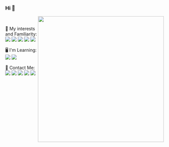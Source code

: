 ### Hi 👋

<img align="right" width=400 src="https://github-readme-stats.vercel.app/api?username=mohhamad-esmaili&theme=bear"/>
<br>
<p>
🎈 My interests and Familiarity: 
</br>
    <img src="https://img.shields.io/badge/Python-14354C?style=for-the-badge&logo=python&logoColor=white" target="_blank" />
    <img src="https://img.shields.io/badge/Django-092E20?style=for-the-badge&logo=django&logoColor=green" target="_blank" />
    <img src="https://img.shields.io/badge/HTML5-E34F26?style=for-the-badge&logo=html5&logoColor=white" target="_blank" />
    <img src="https://img.shields.io/badge/CSS3-1572B6?style=for-the-badge&logo=css3&logoColor=white" target="_blank" />
    <img src="https://img.shields.io/badge/git-%23F05033.svg?style=for-the-badge&logo=git&logoColor=white" target="_blank"/>
</p>
<p>
🖥 I'm Learning: 
</br>
    <img src="https://img.shields.io/badge/Flutter-02569B?style=for-the-badge&logo=flutter&logoColor=white" target="_blank" />
    <img src="https://img.shields.io/badge/Dart-0175C2?style=for-the-badge&logo=dart&logoColor=white" target="_blank" />
</p>
<p>
📣 Contact Me: 
</br>
    <a href="mailto:esmaili.mohhamad@gmail.com?subject=Mail from Github Profile"><img src="https://img.shields.io/badge/Gmail-D14836?style=for-the-badge&logo=gmail&logoColor=white" target="_blank" /></a>
    <a href="https://www.linkedin.com/in/mohammad-esmaili/" target="_blank"><img src="https://img.shields.io/badge/linkedin-0077B5.svg?style=for-the-badge&logo=linkedin&logoColor=white" /></a>
    <a href="https://stackoverflow.com/users/14642553/mhmd" target="_blank"><img src="https://img.shields.io/badge/Stack_Overflow-FE7A16?style=for-the-badge&logo=stack-overflow&logoColor=white" /></a>
    <a href="https://instagram.com/m.m.dl" target="_blank"><img src="https://img.shields.io/badge/instagram-E4405F.svg?style=for-the-badge&logo=instagram&logoColor=white"/></a>
    <a href="https://t.me/m_hhmd" target="_blank" ><img src="https://img.shields.io/badge/Telegram-2CA5E0?style=for-the-badge&logo=telegram&logoColor=white"/></a>
</p>

